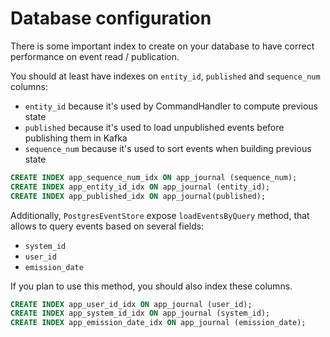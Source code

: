 # Database configuration

There is some important index to create on your database to have correct performance on event read / publication.

You should at least have indexes on `entity_id`, `published` and `sequence_num` columns:
* `entity_id` because it's used by CommandHandler to compute previous state
* `published` because it's used to load unpublished events before publishing them in Kafka
* `sequence_num` because it's used to sort events when building previous state

```sql
CREATE INDEX app_sequence_num_idx ON app_journal (sequence_num);
CREATE INDEX app_entity_id_idx ON app_journal (entity_id);
CREATE INDEX app_published_idx ON app_journal(published);
```

Additionally, `PostgresEventStore` expose `loadEventsByQuery` method, that allows to query events based on several fields:

* `system_id`
* `user_id`
* `emission_date`

If you plan to use this method, you should also index these columns.

```sql
CREATE INDEX app_user_id_idx ON app_journal (user_id);
CREATE INDEX app_system_id_idx ON app_journal (system_id);
CREATE INDEX app_emission_date_idx ON app_journal (emission_date);
```
